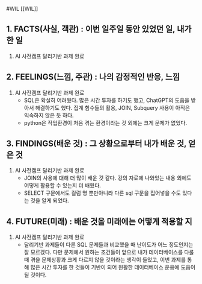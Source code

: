 #WIL [[WIL]]
## 1. FACTS(사실, 객관) : 이번 일주일 동안 있었던 일, 내가 한 일
1) AI 사전캠프 달리기반 과제 완료

## 2. FEELINGS(느낌, 주관) : 나의 감정적인 반응, 느낌
1) AI 사전캠프 달리기반 과제 완료
	- SQL은 확실히 어려웠다. 많은 시간 투자를 하기도 했고, ChatGPT의 도움을 받아서 해결하기도 했다. 집계 함수들의 활용, JOIN, Subquery 사용이 아직은 익숙하지 않은 듯 하다.
	- python은 작업환경이 처음 겪는 환경이라는 것 외에는 크게 문제가 없었다.

## 3. FINDINGS(배운 것) : 그 상황으로부터 내가 배운 것, 얻은 것
1) AI 사전캠프 달리기반 과제 완료
	- JOIN의 사용에 대해 더 많이 배운 것 같다. 강의 자료에 나와있는 내용 외에도 어떻게 활용할 수 있는지 더 배웠다. 
	- SELECT 구문에서도 컬럼 명 뿐만아니라 다른 sql 구문을 집어넣을 수도 있다는 것을 알게 되었다.

## 4. FUTURE(미래) : 배운 것을 미래에는 어떻게 적용할 지
1) AI 사전캠프 달리기반 과제 완료
	- 달리기반 과제들이 다른 SQL 문제들과 비교했을 때 난이도가 어느 정도인지는 잘 모르겠다. 다만 문제에서 원하는 조건들이 앞으로 내가 데이터베이스를 다룰 때 겪을 문제상황과 크게 다르지 않을 것이라는 생각이 들었고, 이번 과제를 통해 많은 시간 투자를 한 것들이 기반이 되어 원활한 데이터베이스 운용에 도움이 될 것이다.